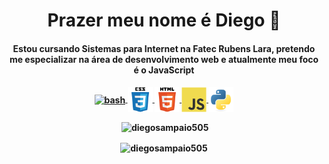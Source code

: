 <h1 align="center">Prazer meu nome é Diego 👹</h1>

<h4 align="center"> Estou cursando Sistemas para Internet na Fatec Rubens Lara, pretendo me especializar na área de desenvolvimento web e atualmente meu foco é o JavaScript <h4>


<p align="center">
<a href="https://www.gnu.org/software/bash/" target="_blank" rel="noreferrer"> <img align="center" src="https://www.vectorlogo.zone/logos/gnu_bash/gnu_bash-icon.svg" alt="bash" width="40" height="40"/> </a> <a href="https://www.w3schools.com/css/" target="_blank" rel="noreferrer">
<img align="center" src="https://raw.githubusercontent.com/devicons/devicon/master/icons/css3/css3-original-wordmark.svg" alt="css3" width="40" height="40"/></a><a href="https://www.w3.org/html/" target="_blank" rel="noreferrer"> <img align="center" src="https://raw.githubusercontent.com/devicons/devicon/master/icons/html5/html5-original-wordmark.svg" alt="html5" width="40" height="40"/> </a><a href="https://developer.mozilla.org/en-US/docs/Web/JavaScript" target="_blank" rel="noreferrer"> <img align="center" src="https://raw.githubusercontent.com/devicons/devicon/master/icons/javascript/javascript-original.svg" alt="javascript" width="40" height="40"/> </a><a href="https://www.python.org" target="_blank" rel="noreferrer"> <img align="center" src="https://raw.githubusercontent.com/devicons/devicon/master/icons/python/python-original.svg" alt="python" width="40" height="40"/></a>
</p>


<p align="center">&nbsp;<img align="center" src="https://github-readme-stats.vercel.app/api?username=diegosampaio505&show_icons=true&theme=synthwave&locale=en" alt="diegosampaio505" /></p> <p align="center"><img align="center" src="https://github-readme-stats.vercel.app/api/top-langs?username=diegosampaio505&show_icons=true&theme=synthwave&locale=en&layout=compact" alt="diegosampaio505" /></p
